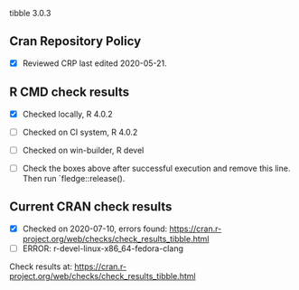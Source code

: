 tibble 3.0.3

## Cran Repository Policy

- [x] Reviewed CRP last edited 2020-05-21.

## R CMD check results

- [x] Checked locally, R 4.0.2
- [ ] Checked on CI system, R 4.0.2
- [ ] Checked on win-builder, R devel

- [ ] Check the boxes above after successful execution and remove this line. Then run `fledge::release().

## Current CRAN check results

- [x] Checked on 2020-07-10, errors found: https://cran.r-project.org/web/checks/check_results_tibble.html
- [ ] ERROR: r-devel-linux-x86_64-fedora-clang

Check results at: https://cran.r-project.org/web/checks/check_results_tibble.html
